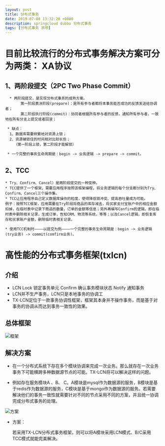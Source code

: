 ```yaml
---
layout: post
title: 分布式事务
date: 2019-07-08 13:32:20 +0800
description: springcloud dubbo 分布式事务
tags: [分布式事务 求喷]
---
```



# 目前比较流行的分布式事务解决方案可分为两类：    XA协议

## 1、两阶段提交（2PC Two Phase Commit）

      * 两阶段提交，是实现分布式事务的成熟方案。
           第一阶段表决阶段(prepare)：是所有参与者都将本事务能否成功的反馈发送给协调者；
           第二阶段执行阶段(commit)：协同者根据所有参与者的反馈，通知所有参与者，一致地在所有分支上提交或者回滚；

     * 缺点：
      1、数据库需要频繁地对资源上锁；
      2、资源被锁住的时间相对比较长些；
        （第一阶段上锁，第二阶段才能解锁）

     * 一个完整的事务生命周期是：begin -> 业务逻辑 -> prepare -> commit。

## 2、TCC

    * Try、Confirm、Cancel）是两阶段提交的一种变种。
   	* TCC提供了一个框架，需要应用程序按照该框架编程，将业务逻辑的每个分支都分别为Try、Confirm、Cancel三个操作集。
    * TCC让应用程序自己定义数据库操作的粒度，使得降低锁冲突、提高吞吐量成为可能。
    例子：按照TCC框架，应用需要在Try阶段将商品的库存减去，将买家支付宝账户中的相应金额扣掉，在临时表中记录下商品的数量，订单的金额等信息；另外再编写Confirm的逻辑，即在临时表中删除相关记录，生成订单，告知CRM、物流等系统，等等；以及Cancel逻辑，即恢复库存和买家账户金额，删除临时表相关记录。

    * 使用TCC机制时————以提交为例————一个完整的事务生命周期是：begin -> 业务逻辑(try业务) -> commit(comfirm业务)。

# 高性能的分布式事务框架(txlcn)

## 介绍

  * LCN Lock 锁定事务单元 Confirm 确认事务模块状态 Notify 通知事务
  * LCN并不生产事务，LCN只是本地事务的协调工
  * TX-LCN定位于一款事务协调性框架，框架其本身并不操作事务，而是基于对事务的协调从而达到事务一致性的效果。

## 总体框架

  ![框架]({{site.baseurl}}/assets/img/tcn_框架.jpg)

## 解决方案

  *  在一个分布式系统下存在多个模块协调来完成一次业务。那么就存在一次业务事务下可能横跨多种数据源节点的可能。TX-LCN将可以解决这样的问题。

  *  例如存在服务模块A 、B、 C。A模块是mysql作为数据源的服务，B模块是基于redis作为数据源的服务，C模块是基于mongo作为数据源的服务。若需要解决他们的事务一致性就需要针对不同的节点采用不同的方案，并且统一协调完成分布式事务的处理。

  ![方案]({{site.baseurl}}/assets/img/tcn_fangan.jpg)

  * 方案：

    若采用TX-LCN分布式事务框架，则可以将A模块采用LCN模式、B/C采用TCC模式就能完美解决。
